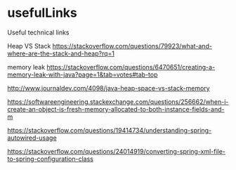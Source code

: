 # usefulLinks
Useful technical links

Heap VS Stack
https://stackoverflow.com/questions/79923/what-and-where-are-the-stack-and-heap?rq=1

memory leak
https://stackoverflow.com/questions/6470651/creating-a-memory-leak-with-java?page=1&tab=votes#tab-top

http://www.journaldev.com/4098/java-heap-space-vs-stack-memory

https://softwareengineering.stackexchange.com/questions/256662/when-i-create-an-object-is-fresh-memory-allocated-to-both-instance-fields-and-m

https://stackoverflow.com/questions/19414734/understanding-spring-autowired-usage

https://stackoverflow.com/questions/24014919/converting-spring-xml-file-to-spring-configuration-class
